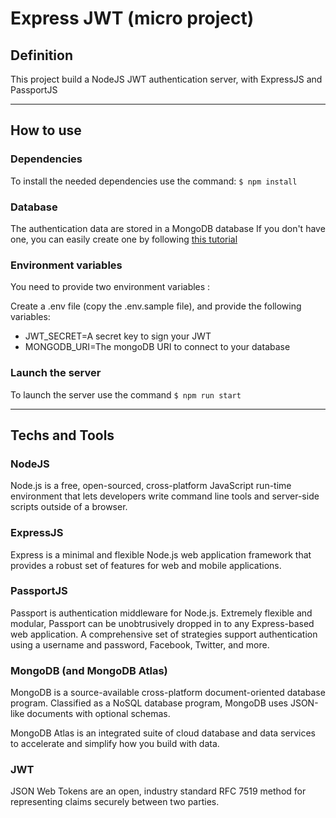 # Express JWT (micro project)

## Definition

This project build a NodeJS JWT authentication server, with ExpressJS and PassportJS

---

## How to use

### Dependencies

To install the needed dependencies use the command: `$ npm install`

### Database

The authentication data are stored in a MongoDB database
If you don't have one, you can easily create one by following [this tutorial](https://www.mongodb.com/basics/mongodb-atlas-tutorial "MongoDB Tutorial")

### Environment variables

You need to provide two environment variables :

Create a .env file (copy the .env.sample file), and provide the following variables:
- JWT_SECRET=A secret key to sign your JWT
- MONGODB_URI=The mongoDB URI to connect to your database

### Launch the server

To launch the server use the command `$ npm run start`

---

## Techs and Tools

### NodeJS

Node.js is a free, open-sourced, cross-platform JavaScript run-time environment that lets developers write command line tools and server-side scripts outside of a browser.

### ExpressJS

Express is a minimal and flexible Node.js web application framework that provides a robust set of features for web and mobile applications.

### PassportJS

Passport is authentication middleware for Node.js. Extremely flexible and modular, Passport can be unobtrusively dropped in to any Express-based web application. A comprehensive set of strategies support authentication using a username and password, Facebook, Twitter, and more.

### MongoDB (and MongoDB Atlas)

MongoDB is a source-available cross-platform document-oriented database program. Classified as a NoSQL database program, MongoDB uses JSON-like documents with optional schemas.

MongoDB Atlas is an integrated suite of cloud database and data services to accelerate and simplify how you build with data.

### JWT

JSON Web Tokens are an open, industry standard RFC 7519 method for representing claims securely between two parties.